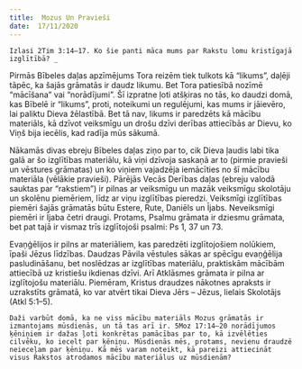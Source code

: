 ```yaml
---
title:  Mozus Un Pravieši
date:  17/11/2020
---
```


`Izlasi 2Tim 3:14–17. Ko šie panti māca mums par Rakstu lomu kristīgajā izglītībā? _`

Pirmās Bībeles daļas apzīmējums Tora reizēm tiek tulkots kā “likums”, daļēji tāpēc, ka šajās grāmatās ir daudz likumu. Bet Tora patiesībā nozīmē “mācīšana” vai “norādījumi”. Šī izpratne ļoti atšķiras no tās, ko daudzi domā, kas Bībelē ir “likums”, proti, noteikumi un regulējumi, kas mums ir jāievēro, lai paliktu Dieva žēlastībā. Bet tā nav, likums ir paredzēts kā mācību materiāls, kā dzīvot veiksmīgu un drošu dzīvi derības attiecībās ar Dievu, ko Viņš bija iecēlis, kad radīja mūs sākumā.

Nākamās divas ebreju Bībeles daļas ziņo par to, cik Dieva ļaudis labi tika galā ar šo izglītības materiālu, kā viņi dzīvoja saskaņā ar to (pirmie pravieši un vēstures grāmatas) un ko viņiem vajadzēja iemācīties no šī mācību materiāla (vēlākie pravieši). Pārējās Vecās Derības daļas (ebreju valodā sauktas par “rakstiem”) ir pilnas ar veiksmīgu un mazāk veiksmīgu skolotāju un skolēnu piemēriem, līdz ar viņu izglītības pieredzi. Veiksmīgi izglītības piemēri šajās grāmatās būtu Estere, Rute, Daniēls un Ījabs. Neveiksmīgi piemēri ir Ījaba četri draugi. Protams, Psalmu grāmata ir dziesmu grāmata, bet pat tajā ir vismaz trīs izglītojoši psalmi: Ps 1, 37 un 73.

Evaņģēlijos ir pilns ar materiāliem, kas paredzēti izglītojošiem nolūkiem, īpaši Jēzus līdzības. Daudzas Pāvila vēstules sākas ar spēcīgu evaņģēlija pasludināšanu, bet noslēdzas ar izglītības materiālu, praktiskām mācībām attiecībā uz kristiešu ikdienas dzīvi. Arī Atklāsmes grāmata ir pilna ar izglītojošu materiālu. Piemēram, Kristus draudzes nākotnes apraksts ir uzrakstīts grāmatā, ko var atvērt tikai Dieva Jērs – Jēzus, lielais Skolotājs (Atkl 5:1–5).

`Daži varbūt domā, ka ne viss mācību materiāls Mozus grāmatās ir izmantojams mūsdienās, un tā tas arī ir. 5Moz 17:14–20 norādījumos ķēniņiem ir dažas ļoti konkrētas pamācības par to, kā izvēlēties cilvēku, ko iecelt par ķēniņu. Mūsdienās mēs, protams, nevienu draudzē neieceļam par ķēniņu. Kā mēs varam noteikt, kā pareizi attiecināt visus Rakstos atrodamos mācību materiālus uz mūsdienām?`